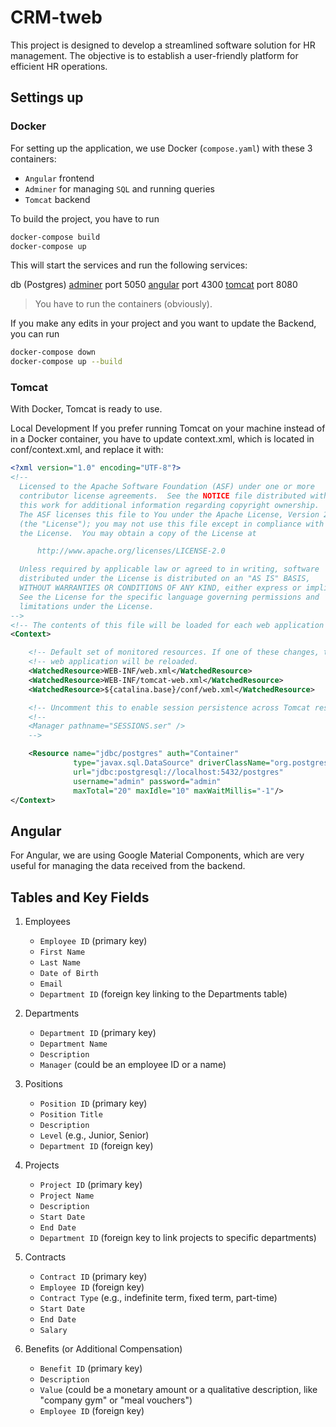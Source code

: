 # CRM-tweb

This project is designed to develop a streamlined software solution for HR management. The objective is to establish a user-friendly platform for efficient HR operations.

## Settings up

### Docker

For setting up the application, we use Docker (`compose.yaml`) with these 3 containers:

- `Angular` frontend
- `Adminer` for managing `SQL` and running queries
- `Tomcat` backend

To build the project, you have to run

```bash
docker-compose build
docker-compose up
```

This will start the services and run the following services:

db (Postgres)
[adminer](localhost:5050) port 5050
[angular](localhost:4300) port 4300
[tomcat](localhost:8080) port 8080

> You have to run the containers (obviously).

If you make any edits in your project and you want to update the Backend, you can run

```bash
docker-compose down
docker-compose up --build
```

### Tomcat

With Docker, Tomcat is ready to use.

Local Development
If you prefer running Tomcat on your machine instead of in a Docker container, you have to update context.xml, which is located in conf/context.xml, and replace it with:

```xml
<?xml version="1.0" encoding="UTF-8"?>
<!--
  Licensed to the Apache Software Foundation (ASF) under one or more
  contributor license agreements.  See the NOTICE file distributed with
  this work for additional information regarding copyright ownership.
  The ASF licenses this file to You under the Apache License, Version 2.0
  (the "License"); you may not use this file except in compliance with
  the License.  You may obtain a copy of the License at

      http://www.apache.org/licenses/LICENSE-2.0

  Unless required by applicable law or agreed to in writing, software
  distributed under the License is distributed on an "AS IS" BASIS,
  WITHOUT WARRANTIES OR CONDITIONS OF ANY KIND, either express or implied.
  See the License for the specific language governing permissions and
  limitations under the License.
-->
<!-- The contents of this file will be loaded for each web application -->
<Context>

    <!-- Default set of monitored resources. If one of these changes, the    -->
    <!-- web application will be reloaded.                                   -->
    <WatchedResource>WEB-INF/web.xml</WatchedResource>
    <WatchedResource>WEB-INF/tomcat-web.xml</WatchedResource>
    <WatchedResource>${catalina.base}/conf/web.xml</WatchedResource>

    <!-- Uncomment this to enable session persistence across Tomcat restarts -->
    <!--
    <Manager pathname="SESSIONS.ser" />
    -->

    <Resource name="jdbc/postgres" auth="Container"
              type="javax.sql.DataSource" driverClassName="org.postgresql.Driver"
              url="jdbc:postgresql://localhost:5432/postgres"
              username="admin" password="admin"
              maxTotal="20" maxIdle="10" maxWaitMillis="-1"/>
</Context>
```

## Angular

For Angular, we are using Google Material Components, which are very useful for managing the data received from the backend.

## Tables and Key Fields

1. Employees
   - `Employee ID` (primary key)
   - `First Name`
   - `Last Name`
   - `Date of Birth`
   - `Email`
   - `Department ID` (foreign key linking to the Departments table)

2. Departments
   - `Department ID` (primary key)
   - `Department Name`
   - `Description`
   - `Manager` (could be an employee ID or a name)

3. Positions
   - `Position ID` (primary key)
   - `Position Title`
   - `Description`
   - `Level` (e.g., Junior, Senior)
   - `Department ID` (foreign key)

4. Projects
   - `Project ID` (primary key)
   - `Project Name`
   - `Description`
   - `Start Date`
   - `End Date`
   - `Department ID` (foreign key to link projects to specific departments)

5. Contracts
   - `Contract ID` (primary key)
   - `Employee ID` (foreign key)
   - `Contract Type` (e.g., indefinite term, fixed term, part-time)
   - `Start Date`
   - `End Date`
   - `Salary`

6. Benefits (or Additional Compensation)
   - `Benefit ID` (primary key)
   - `Description`
   - `Value` (could be a monetary amount or a qualitative description, like "company gym" or "meal vouchers")
   - `Employee ID` (foreign key)

<!-- TODO add er image for design schema -->


